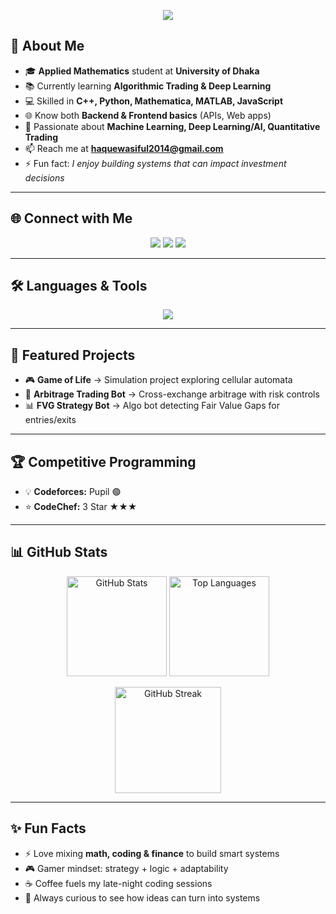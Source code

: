 <p align="center">
  <img src="https://capsule-render.vercel.app/api?type=waving&color=1e90ff&height=250&section=header&text=Wasiful%20Haque&fontSize=60&fontColor=ffffff&animation=fadeIn&fontAlignY=38&desc=Applied%20Math%20Student&descAlignY=55&descAlign=50"/>
</p>

## 🌟 About Me  

- 🎓 **Applied Mathematics** student at **University of Dhaka**  
- 📚 Currently learning **Algorithmic Trading & Deep Learning**  
- 💻 Skilled in **C++, Python, Mathematica, MATLAB, JavaScript**  
- 🌐 Know both **Backend & Frontend basics** (APIs, Web apps)  
- 🧠 Passionate about **Machine Learning, Deep Learning/AI, Quantitative Trading**  
- 📫 Reach me at **haquewasiful2014@gmail.com**  
- ⚡ Fun fact: *I enjoy building systems that can impact investment decisions*  

---

## 🌐 Connect with Me  

<p align="center">
  <a href="mailto:haquewasiful2014@gmail.com" target="_blank"><img src="https://img.shields.io/badge/Gmail-1e90ff?style=for-the-badge&logo=gmail&logoColor=white"/></a>
  <a href="https://www.facebook.com/Black.Goku01/" target="_blank"><img src="https://img.shields.io/badge/Facebook-1e90ff?style=for-the-badge&logo=facebook&logoColor=white"/></a>
  <a href="https://github.com/haqueWasif" target="_blank"><img src="https://img.shields.io/badge/GitHub-1e90ff?style=for-the-badge&logo=github&logoColor=white"/></a>
</p>

---

## 🛠️ Languages & Tools  

<p align="center">
  <img src="https://skillicons.dev/icons?i=python,cpp,matlab,js,html,css,git,github,vscode,react,nodejs,mysql" />
</p>

---

## 🚀 Featured Projects  

- 🎮 **Game of Life** → Simulation project exploring cellular automata  
- 🤖 **Arbitrage Trading Bot** → Cross-exchange arbitrage with risk controls  
- 📊 **FVG Strategy Bot** → Algo bot detecting Fair Value Gaps for entries/exits  

---

## 🏆 Competitive Programming  

- 💡 **Codeforces:** Pupil 🟢  
- ⭐ **CodeChef:** 3 Star ★★★  

---

## 📊 GitHub Stats  

<p align="center">
  <img src="https://github-readme-stats.vercel.app/api?username=haqueWasif&show_icons=true&theme=tokyonight&hide_border=true&title_color=1e90ff&icon_color=1e90ff" alt="GitHub Stats" height="160"/>
  <img src="https://github-readme-stats.vercel.app/api/top-langs/?username=haqueWasif&layout=compact&theme=tokyonight&hide_border=true&title_color=1e90ff" alt="Top Languages" height="160"/>
</p>

<p align="center">
  <img src="https://github-readme-streak-stats.herokuapp.com/?user=haqueWasif&theme=tokyonight&hide_border=true&ring=1e90ff&currStreakLabel=1e90ff" alt="GitHub Streak" height="170"/>
</p>

---

## ✨ Fun Facts  
- ⚡ Love mixing **math, coding & finance** to build smart systems  
- 🎮 Gamer mindset: strategy + logic + adaptability  
- ☕ Coffee fuels my late-night coding sessions  
- 🧩 Always curious to see how ideas can turn into systems

